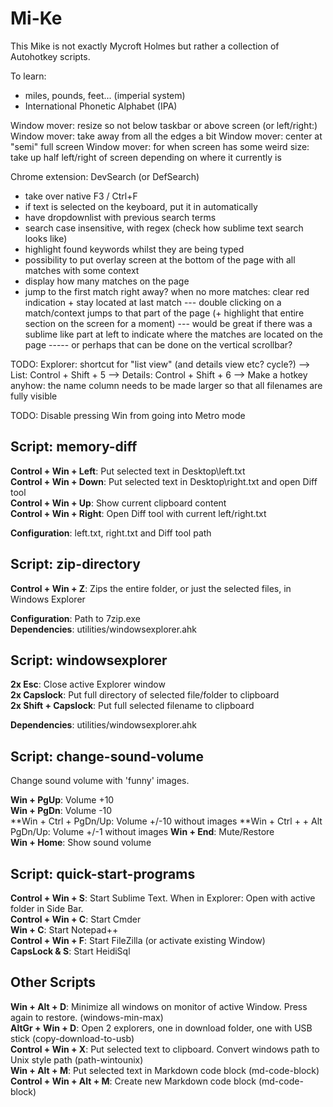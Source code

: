 Mi-Ke
=====
This Mike is not exactly Mycroft Holmes but rather a collection of Autohotkey scripts.

To learn:
- miles, pounds, feet... (imperial system)
- International Phonetic Alphabet (IPA)

Window mover: resize so not below taskbar or above screen (or left/right:)
Window mover: take away from all the edges a bit
Window mover: center at "semi" full screen
Window mover: for when screen has some weird size: take up half left/right of screen depending on where it currently is

Chrome extension: DevSearch (or DefSearch)
- take over native F3 / Ctrl+F
- if text is selected on the keyboard, put it in automatically
- have dropdownlist with previous search terms
- search case insensitive, with regex (check how sublime text search looks like)
- highlight found keywords whilst they are being typed
- possibility to put overlay screen at the bottom of the page with all matches with some context
- display how many matches on the page
- jump to the first match right away? when no more matches: clear red indication + stay located at last match
--- double clicking on a match/context jumps to that part of the page (+ highlight that entire section on the screen for a moment)
--- would be great if there was a sublime like part at left to indicate where the matches are located on the page
----- or perhaps that can be done on the vertical scrollbar?

TODO: Explorer: shortcut for "list view" (and details view etc? cycle?)
--> List: Control + Shift + 5
--> Details: Control + Shift + 6 --> Make a hotkey anyhow: the name column needs to be made larger so that all filenames are fully visible

TODO: Disable pressing Win from going into Metro mode

Script: memory-diff
-------------------
**Control + Win + Left**: Put selected text in Desktop\left.txt  
**Control + Win + Down**: Put selected text in Desktop\right.txt and open Diff tool  
**Control + Win + Up**: Show current clipboard content  
**Control + Win + Right**: Open Diff tool with current left/right.txt  

**Configuration**: left.txt, right.txt and Diff tool path  


Script: zip-directory
---------------------
**Control + Win + Z**: Zips the entire folder, or just the selected files, in Windows Explorer  

**Configuration**: Path to 7zip.exe  
**Dependencies**: utilities/windowsexplorer.ahk


Script: windowsexplorer
-----------------------
**2x Esc**: Close active Explorer window  
**2x Capslock**: Put full directory of selected file/folder to clipboard  
**2x Shift + Capslock**: Put full selected filename to clipboard

**Dependencies**: utilities/windowsexplorer.ahk


Script: change-sound-volume
---------------------------
Change sound volume with 'funny' images.  

**Win + PgUp**: Volume +10  
**Win + PgDn**: Volume -10  
**Win + Ctrl + PgDn/Up: Volume +/-10 without images
**Win + Ctrl + + Alt PgDn/Up: Volume +/-1 without images
**Win + End**: Mute/Restore  
**Win + Home**: Show sound volume  


Script: quick-start-programs
----------------------------
**Control + Win + S**: Start Sublime Text. When in Explorer: Open with active folder in Side Bar.  
**Control + Win + C**: Start Cmder  
**Win + C**: Start Notepad++  
**Control + Win + F**: Start FileZilla (or activate existing Window)  
**CapsLock & S**: Start HeidiSql  

Other Scripts
-------------
**Win + Alt + D**: Minimize all windows on monitor of active Window. Press again to restore. (windows-min-max)  
**AltGr + Win + D**: Open 2 explorers, one in download folder, one with USB stick (copy-download-to-usb)  
**Control + Win + X**: Put selected text to clipboard. Convert windows path to Unix style path (path-wintounix)  
**Win + Alt + M**: Put selected text in Markdown code block (md-code-block)
**Control + Win + Alt + M**: Create new Markdown code block (md-code-block)
